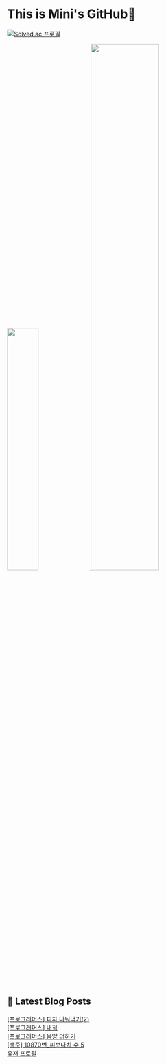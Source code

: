 # This is Mini's GitHub👋

[![Solved.ac 프로필](http://mazassumnida.wtf/api/v2/generate_badge?boj=nalala8200)](https://solved.ac/nalala8200)

 <a href="https://github.com/anuraghazra/github-readme-stats">
     <img src="https://github-readme-stats.vercel.app/api/top-langs/?username=mini0-0&layout=donut&show_icons=true&theme=material-palenight&hide_border=true&bg_color=20232a&icon_color=58A6FF&text_color=fff&title_color=58A6FF&count_private=true&exclude_repo=Face-Transfer-Application" width=38% />
 </a>    
 
 <a href="https://github.com/anuraghazra/github-readme-stats">
   <img src="https://github-readme-stats.vercel.app/api?username=mini0-0&show_icons=true&theme=material-palenight&hide_border=true&bg_color=20232a&icon_color=58A6FF&text_color=fff&title_color=58A6FF&count_private=true" width=56% />
 </a>


## 📕 Latest Blog Posts

<a href=https://rose-brown.tistory.com/26>[프로그래머스] 피자 나눠먹기(2)</a></br><a href=https://rose-brown.tistory.com/25>[프로그래머스] 내적</a></br><a href=https://rose-brown.tistory.com/24>[프로그래머스] 음양 더하기</a></br><a href=https://rose-brown.tistory.com/23>[백준] 10870번_피보나치 수 5</a></br><a href=https://rose-brown.tistory.com/22>유저 프로필</a></br>